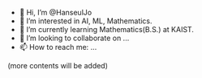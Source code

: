 - 👋 Hi, I’m @HanseulJo
- 👀 I’m interested in AI, ML, Mathematics.
- 🌱 I’m currently learning Mathematics(B.S.) at KAIST.
- 💞️ I’m looking to collaborate on ...
- 📫 How to reach me: ...

(more contents will be added)

<!---
HanseulJo/HanseulJo is a ✨ special ✨ repository because its `README.md` (this file) appears on your GitHub profile.
You can click the Preview link to take a look at your changes.
--->
